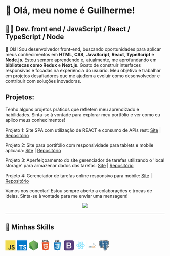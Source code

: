 # 💜 Olá, meu nome é Guilherme!

## 👨‍💻 Dev. front end / JavaScript / React / TypeScript / Node

👋 Olá! Sou desenvolvedor front-end, buscando oportunidades para aplicar meus conhecimentos em **HTML**, **CSS**, **JavaScript**, **React**, **TypeScript** e **Node.js**. Estou sempre aprendendo e, atualmente, me aprofundando em **bibliotecas como Redux** e **Next.js**. Gosto de construir interfaces responsivas e focadas na experiência do usuário. Meu objetivo é trabalhar em projetos desafiadores que me ajudem a evoluir como desenvolvedor e contribuir com soluções inovadoras.


## Projetos:

Tenho alguns projetos práticos que refletem meu aprendizado e habilidades. Sinta-se à vontade para explorar meu portfólio e ver como eu aplico meus conhecimentos!

Projeto 1: Site SPA com utilização de REACT e consumo de APIs rest: <a href="https://dnc-arq-guilherme.vercel.app" target="_blank">Site</a> | <a href="https://github.com/guilerm3/arquitetura-spa-react" target="_blank">Repositório</a>

Projeto 2: Site para portifólio com responsividade para tablets e mobile aplicada: <a href="https://guilerm3.github.io/site-portifolio01/" target="_blank">Site</a> | <a href="https://github.com/guilerm3/site-portifolio01" target="_blank">Repositório</a>

Projeto 3: Aperfeiçoamento do site gerenciador de tarefas utilizando o 'local storage' para armazenar dados das tarefas: <a href="https://guilerm3.github.io/TODO-LIST/" target="_blank">Site</a> | <a href="https://github.com/guilerm3/TODO-LIST" target="_blank">Repositório</a>

Projeto 4: Gerenciador de tarefas online responsivo para mobile:  <a href="https://guilerm3.github.io/RID185998_Desafio03/" target="_blank">Site</a> | <a href="https://github.com/guilerm3/RID185998_Desafio03" target="_blank">Repositório</a>

Vamos nos conectar!
Estou sempre aberto a colaborações e trocas de ideias. Sinta-se à vontade para me enviar uma mensagem!

<p align="center">
  <a href="https://www.linkedin.com/in/guilherme-augusto-14069a214/">
    <img src="https://img.shields.io/badge/linkedin-%230077B5.svg?&style=for-the-badge&logo=linkedin&logoColor=white" />
  </a>

---

## 🚀 Minhas Skills

<code><img height="32" src="https://raw.githubusercontent.com/github/explore/80688e429a7d4ef2fca1e82350fe8e3517d3494d/topics/javascript/javascript.png" alt="Javascript"/></code>
<code><img height="32" src="https://raw.githubusercontent.com/github/explore/80688e429a7d4ef2fca1e82350fe8e3517d3494d/topics/typescript/typescript.png" alt="Typescript"/></code>
<code><img height="32" src="https://raw.githubusercontent.com/github/explore/80688e429a7d4ef2fca1e82350fe8e3517d3494d/topics/nodejs/nodejs.png" alt="Nodejs"/></code>
<code><img height="32" src="https://raw.githubusercontent.com/github/explore/80688e429a7d4ef2fca1e82350fe8e3517d3494d/topics/html/html.png" alt="HTML5"/></code>
<code><img height="32" src="https://raw.githubusercontent.com/github/explore/80688e429a7d4ef2fca1e82350fe8e3517d3494d/topics/css/css.png" alt="CSS"/></code>
<code><img height="32" src="https://raw.githubusercontent.com/github/explore/80688e429a7d4ef2fca1e82350fe8e3517d3494d/topics/bootstrap/bootstrap.png" alt="Bootstrap"/></code>
<code><img height="32" src="https://raw.githubusercontent.com/github/explore/80688e429a7d4ef2fca1e82350fe8e3517d3494d/topics/react/react.png" alt="React"/></code>
<code><img height="32" src="https://raw.githubusercontent.com/github/explore/80688e429a7d4ef2fca1e82350fe8e3517d3494d/topics/mysql/mysql.png" alt="MySQL"/></code>
<code><img height="32" src="https://raw.githubusercontent.com/github/explore/80688e429a7d4ef2fca1e82350fe8e3517d3494d/topics/postgresql/postgresql.png" alt="PostegreSQL"/><code>
---

